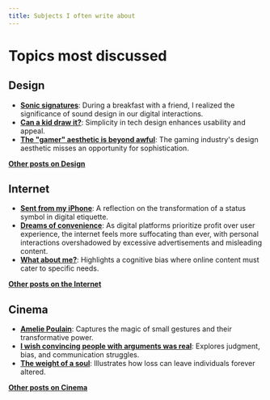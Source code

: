 ```yaml
---
title: Subjects I often write about
---
```

# Topics most discussed

## Design
- **[Sonic signatures](asonicsignature)**: During a breakfast with a friend, I realized the significance of sound design in our digital interactions.
- **[Can a kid draw it?](canakiddrawit)**: Simplicity in tech design enhances usability and appeal.
- **[The "gamer" aesthetic is beyond awful](gamer)**: The gaming industry's design aesthetic misses an opportunity for sophistication.

**[Other posts on Design](tags/design)**

## Internet
- **[Sent from my iPhone](sentmyfromiphone)**: A reflection on the transformation of a status symbol in digital etiquette.
- **[Dreams of convenience](dreamsofconvenience)**: As digital platforms prioritize profit over user experience, the internet feels more suffocating than ever, with personal interactions overshadowed by excessive advertisements and misleading content.
- **[What about me?](whataboutme)**: Highlights a cognitive bias where online content must cater to specific needs.

**[Other posts on the Internet](tags/internet)**

## Cinema
- **[Amelie Poulain](amelie)**: Captures the magic of small gestures and their transformative power.
- **[I wish convincing people with arguments was real](arguments)**: Explores judgment, bias, and communication struggles.
- **[The weight of a soul](manchester)**: Illustrates how loss can leave individuals forever altered.

**[Other posts on Cinema](tags/cinema)**

